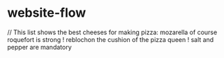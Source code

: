 # website-flow

// This list shows the best cheeses for making pizza: 
mozarella of course 
roquefort is strong ! 
reblochon the cushion of the pizza queen ! 
salt and pepper are mandatory